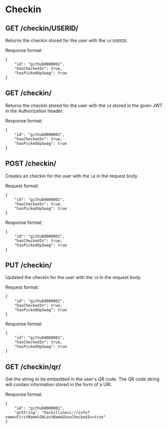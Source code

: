 Checkin
=======

GET /checkin/USERID/
-----------------

Returns the checkin stored for the user with the `id` `USERID`.

Response format:
```
{
	"id": "github0000001",
	"hasCheckedIn": true,
	"hasPickedUpSwag": true
}
```

GET /checkin/
----------

Returns the checkin stored for the user with the `id` stored in the given JWT in the Authorization header.

Response format:
```
{
	"id": "github0000001",
	"hasCheckedIn": true,
	"hasPickedUpSwag": true
}
```

POST /checkin/
-----------

Creates an checkin for the user with the `id` in the request body.

Request format:
```
{
	"id": "github0000001",
	"hasCheckedIn": true,
	"hasPickedUpSwag": true
}
```

Response format:
```
{
	"id": "github0000001",
	"hasCheckedIn": true,
	"hasPickedUpSwag": true
}
```

PUT /checkin/
----------

Updated the checkin for the user with the `id` in the request body.

Request format:
```
{
	"id": "github0000001",
	"hasCheckedIn": true,
	"hasPickedUpSwag": true
}
```

Response format:
```
{
	"id": "github0000001",
	"hasCheckedIn": true,
	"hasPickedUpSwag": true
}
```

GET /checkin/qr/
----------

Get the string to be embedded in the user's QR code. 
The QR code string will contain information stored in the form of a URI.

Response format:
```
{
	"id": "github0000001",
	"qrString": "hackillinois://info?name=FirstName%20LastName&hasCheckedIn=true"
}
```
